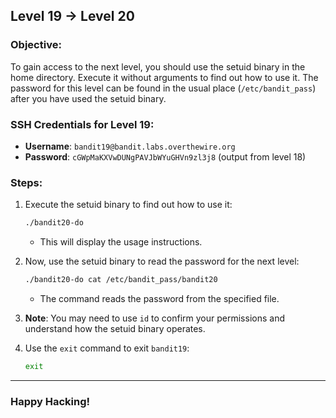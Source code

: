 ## Level 19 → Level 20

### Objective:
To gain access to the next level, you should use the setuid binary in the home directory. Execute it without arguments to find out how to use it. The password for this level can be found in the usual place (`/etc/bandit_pass`) after you have used the setuid binary.

### SSH Credentials for Level 19:
- **Username**: `bandit19@bandit.labs.overthewire.org`
- **Password**: `cGWpMaKXVwDUNgPAVJbWYuGHVn9zl3j8` (output from level 18)

### Steps:

1. Execute the setuid binary to find out how to use it:
    ```bash
    ./bandit20-do
    ```
   - This will display the usage instructions.

2. Now, use the setuid binary to read the password for the next level:
    ```bash
    ./bandit20-do cat /etc/bandit_pass/bandit20
    ```
   - The command reads the password from the specified file.

3. **Note**: You may need to use `id` to confirm your permissions and understand how the setuid binary operates.

4. Use the `exit` command to exit `bandit19`:
    ```bash
    exit
    ```

---

### Happy Hacking!

